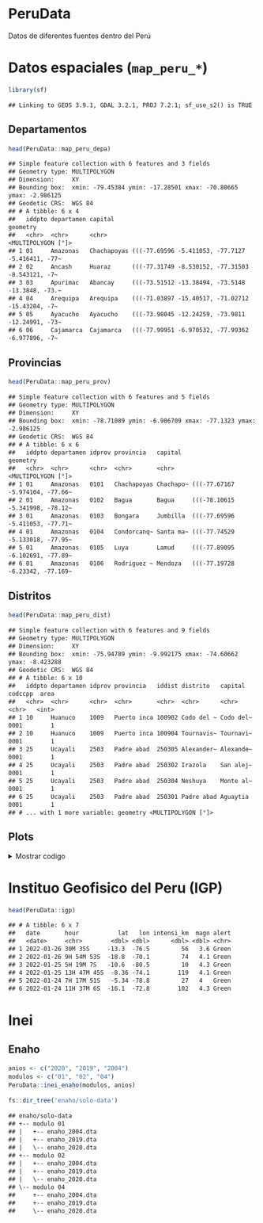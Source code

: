 PeruData
================

Datos de diferentes fuentes dentro del Perú

# Datos espaciales (`map_peru_*`)

``` r
library(sf)
```

    ## Linking to GEOS 3.9.1, GDAL 3.2.1, PROJ 7.2.1; sf_use_s2() is TRUE

## Departamentos

``` r
head(PeruData::map_peru_depa)
```

    ## Simple feature collection with 6 features and 3 fields
    ## Geometry type: MULTIPOLYGON
    ## Dimension:     XY
    ## Bounding box:  xmin: -79.45384 ymin: -17.28501 xmax: -70.80665 ymax: -2.986125
    ## Geodetic CRS:  WGS 84
    ## # A tibble: 6 x 4
    ##   iddpto departamen capital                                             geometry
    ##   <chr>  <chr>      <chr>                                     <MULTIPOLYGON [°]>
    ## 1 01     Amazonas   Chachapoyas (((-77.69596 -5.411053, -77.7127 -5.416411, -77~
    ## 2 02     Ancash     Huaraz      (((-77.31749 -8.530152, -77.31503 -8.543121, -7~
    ## 3 03     Apurimac   Abancay     (((-73.51512 -13.38494, -73.5148 -13.3848, -73.~
    ## 4 04     Arequipa   Arequipa    (((-71.03897 -15.40517, -71.02712 -15.43204, -7~
    ## 5 05     Ayacucho   Ayacucho    (((-73.98045 -12.24259, -73.9811 -12.24991, -73~
    ## 6 06     Cajamarca  Cajamarca   (((-77.99951 -6.970532, -77.99362 -6.977896, -7~

## Provincias

``` r
head(PeruData::map_peru_prov)
```

    ## Simple feature collection with 6 features and 5 fields
    ## Geometry type: MULTIPOLYGON
    ## Dimension:     XY
    ## Bounding box:  xmin: -78.71089 ymin: -6.986709 xmax: -77.1323 ymax: -2.986125
    ## Geodetic CRS:  WGS 84
    ## # A tibble: 6 x 6
    ##   iddpto departamen idprov provincia   capital                          geometry
    ##   <chr>  <chr>      <chr>  <chr>       <chr>                  <MULTIPOLYGON [°]>
    ## 1 01     Amazonas   0101   Chachapoyas Chachapo~ (((-77.67167 -5.974104, -77.66~
    ## 2 01     Amazonas   0102   Bagua       Bagua     (((-78.10615 -5.341998, -78.12~
    ## 3 01     Amazonas   0103   Bongara     Jumbilla  (((-77.69596 -5.411053, -77.71~
    ## 4 01     Amazonas   0104   Condorcanq~ Santa ma~ (((-77.74529 -5.133018, -77.95~
    ## 5 01     Amazonas   0105   Luya        Lamud     (((-77.89095 -6.102691, -77.89~
    ## 6 01     Amazonas   0106   Rodriguez ~ Mendoza   (((-77.19728 -6.23342, -77.169~

## Distritos

``` r
head(PeruData::map_peru_dist)
```

    ## Simple feature collection with 6 features and 9 fields
    ## Geometry type: MULTIPOLYGON
    ## Dimension:     XY
    ## Bounding box:  xmin: -75.94789 ymin: -9.992175 xmax: -74.60662 ymax: -8.423288
    ## Geodetic CRS:  WGS 84
    ## # A tibble: 6 x 10
    ##   iddpto departamen idprov provincia   iddist distrito   capital   codccpp  area
    ##   <chr>  <chr>      <chr>  <chr>       <chr>  <chr>      <chr>     <chr>   <int>
    ## 1 10     Huanuco    1009   Puerto inca 100902 Codo del ~ Codo del~ 0001        1
    ## 2 10     Huanuco    1009   Puerto inca 100904 Tournavis~ Tournavi~ 0001        1
    ## 3 25     Ucayali    2503   Padre abad  250305 Alexander~ Alexande~ 0001        1
    ## 4 25     Ucayali    2503   Padre abad  250302 Irazola    San alej~ 0001        1
    ## 5 25     Ucayali    2503   Padre abad  250304 Neshuya    Monte al~ 0001        1
    ## 6 25     Ucayali    2503   Padre abad  250301 Padre abad Aguaytia  0001        1
    ## # ... with 1 more variable: geometry <MULTIPOLYGON [°]>

## Plots

<details>
<summary>
Mostrar codigo
</summary>

``` r
library(ggplot2)
library(PeruData)
fst_plot <- \(.map, .titl){
  ggplot(.map) +
    geom_sf(fill = "gray60") +
    theme_void() +
    labs(title = {{.titl}}) +
    theme(
      axis.text.x = element_blank()
      , axis.text.y = element_blank()
      )
}
```

``` r
depa <- fst_plot(map_peru_depa, "Departamentos")
prov <- fst_plot(map_peru_prov, "Provincias")
dist <- fst_plot(map_peru_dist, "Distritos")
```

``` r
library(patchwork)
dist + (prov / depa)
```

![](README_files/figure-gfm/unnamed-chunk-7-1.png)<!-- -->

</details>

# Instituo Geofisico del Peru (IGP)

``` r
head(PeruData::igp)
```

    ## # A tibble: 6 x 7
    ##   date       hour           lat   lon intensi_km  magn alert
    ##   <date>     <chr>        <dbl> <dbl>      <dbl> <dbl> <chr>
    ## 1 2022-01-26 30M 35S     -13.3  -76.5         56   3.6 Green
    ## 2 2022-01-26 9H 54M 53S  -18.8  -70.1         74   4.1 Green
    ## 3 2022-01-25 5H 19M 7S   -10.6  -80.5         10   4.3 Green
    ## 4 2022-01-25 13H 47M 45S  -8.36 -74.1        119   4.1 Green
    ## 5 2022-01-24 7H 17M 51S   -5.34 -78.8         27   4   Green
    ## 6 2022-01-24 11H 37M 6S  -16.1  -72.8        102   4.3 Green

# Inei

## Enaho

``` r
anios <- c("2020", "2019", "2004")
modulos <- c("01", "02", "04")
PeruData::inei_enaho(modulos, anios)
```

``` r
fs::dir_tree('enaho/solo-data')
```

    ## enaho/solo-data
    ## +-- modulo 01
    ## |   +-- enaho_2004.dta
    ## |   +-- enaho_2019.dta
    ## |   \-- enaho_2020.dta
    ## +-- modulo 02
    ## |   +-- enaho_2004.dta
    ## |   +-- enaho_2019.dta
    ## |   \-- enaho_2020.dta
    ## \-- modulo 04
    ##     +-- enaho_2004.dta
    ##     +-- enaho_2019.dta
    ##     \-- enaho_2020.dta
